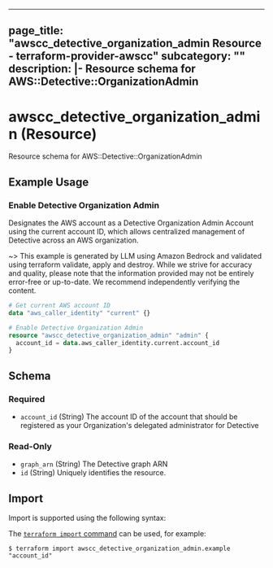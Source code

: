 
---
page_title: "awscc_detective_organization_admin Resource - terraform-provider-awscc"
subcategory: ""
description: |-
  Resource schema for AWS::Detective::OrganizationAdmin
---

# awscc_detective_organization_admin (Resource)

Resource schema for AWS::Detective::OrganizationAdmin

## Example Usage

### Enable Detective Organization Admin

Designates the AWS account as a Detective Organization Admin Account using the current account ID, which allows centralized management of Detective across an AWS organization.

~> This example is generated by LLM using Amazon Bedrock and validated using terraform validate, apply and destroy. While we strive for accuracy and quality, please note that the information provided may not be entirely error-free or up-to-date. We recommend independently verifying the content.

```terraform
# Get current AWS account ID
data "aws_caller_identity" "current" {}

# Enable Detective Organization Admin
resource "awscc_detective_organization_admin" "admin" {
  account_id = data.aws_caller_identity.current.account_id
}
```

<!-- schema generated by tfplugindocs -->
## Schema

### Required

- `account_id` (String) The account ID of the account that should be registered as your Organization's delegated administrator for Detective

### Read-Only

- `graph_arn` (String) The Detective graph ARN
- `id` (String) Uniquely identifies the resource.

## Import

Import is supported using the following syntax:

The [`terraform import` command](https://developer.hashicorp.com/terraform/cli/commands/import) can be used, for example:

```shell
$ terraform import awscc_detective_organization_admin.example "account_id"
```
